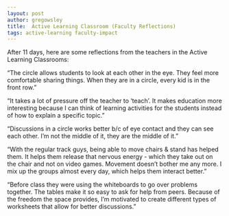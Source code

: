```yaml
---
layout: post
author: gregowsley
title:  Active Learning Classroom (Faculty Reflections)
tags: active-learning faculty-impact
---
```


After 11 days, here are some reflections from the teachers in the Active Learning Classrooms:

“The circle allows students to look at each other in the eye.  They feel more comfortable sharing things.  When they are in a circle, every kid is in the front row.”

“It takes a lot of pressure off the teacher to ‘teach’.  It makes education more interesting because I can think of learning activities for the students instead of how to explain a specific topic.”

“Discussions in a circle works better b/c of eye contact and they can see each other.  I’m not the middle of it, they are the middle of it.”

“With the regular track guys, being able to move chairs & stand has helped them.  It helps them release that nervous energy - which they take out on the chair and not on video games. Movement doesn’t bother me any more.  I mix up the groups almost every day, which helps them interact better.”

“Before class they were using the whiteboards to go over problems together. The tables make it so easy to ask for help from peers.  Because of the freedom the space provides, I’m motivated to create different types of worksheets that allow for better discussions.”


